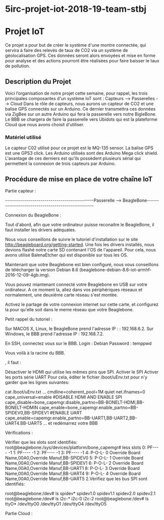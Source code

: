 # 5irc-projet-iot-2018-19-team-stbj

# Projet IoT

Ce projet a pour but de créer le système d'une montre connectée, qui servira à faire des relevés de taux de CO2 via un système de géolocalisation GPS. 
Ces données seront alors envoyées et mise en forme pour analyse et des actions pourront être réalisées pour faire baisser le taux de pollution. 

## Description du Projet

Voici l’organisation de notre projet cette semaine, pour rappel, les trois principales composantes d'un système IoT sont :
Capteurs --> Passerelles --> Cloud
Dans le rôle de capteurs, nous aurons un capteur de CO2 et une balise GPS connectés sur un Arduino. Ce dernier transmettra ces données via ZigBee sur un autre Arduino qui fera la passerelle vers notre BigleBone. Le BBB se chargera de faire la passerelle vers Ubidots qui est la plateforme Cloud que nous avons choisit d'utiliser.

### Matériel utilisé 

Le capteur C02 utilisé pour ce projet est le MQ-135 sensor. 
La balise GPS est une GPS3 click. 
Les Arduino utilisés sont des Arduino Mega click shield. L'avantage de ces derniers est qu'ils possèdent plusieurs sérial qui permettent la connexion de trois capteurs par Arduino. 

## Procédure de mise en place de votre chaîne IoT

Partie capteur : 

---------------------------------------------Passerelle --> BeagleBone--------------------------------------------------- 

Connexion du BeagleBone :

Tout d'abord, afin que votre ordinateur puisse reconaitre le BeagleBone, il faut installer les drivers adéquates. 

Nous vous conseillons de suivre le tutoriel d'installation sur le site http://beagleboard.org/getting-started. 
Une fois les drivers installés, nous devions flashé notre carte SD contenant l'OS de l'appareil. Pour cela, nous avons utilisé BalenaEtcher qui est disponible sur tous les OS. 

Maintenant que votre Beaglebone est bien configuré, nous vous conseillons de télécharger la version Debian 8.6 (beaglebone-debian-8.6-iot-armhf-2016-12-09-4gb.img).

Vous pouvez miantenant connecté votre Beaglebone en USB sur votre ordinateur. A ce moment la, allez dans vos périphériques réseaux et normalement, une deuxième carte réseau s'est montée. 

Activez le partage de votre connexion internet sur cette carte, et configurez la pour qu'elle soit dans le meme réseau que votre Beaglebone. 

Petit rappel du tutoriel : 

Sur MACOS X, Linux, le BeagleBone prend l'adresse IP : : 192.168.6.2. 
Sur Windows, le BBB prend l'adresse IP : 192.168.7.2.

En SSH, connectez vous sur le BBB. 
Login : Debian 
Password : temppwd 

Vous voilà à la racine du BBB. 




, il faut :

Désactiver le HDMI qui utilise les mêmes pins que SPI.
Activer le SPI
Activer les ports série UART
Pour cela, éditer le fichier /boot/uEnv.txt pour n'y garder que les lignes suivantes:

cat /boot/uEnv.txt
...
cmdline=coherent_pool=1M quiet net.ifnames=0 cape_universal=enable
#DISABLE HDMI AND ENABLE SPI
cape_disable=bone_capemgr.disable_partno=BB-BONELT-HDMI,BB-BONELT-HDMIN
cape_enable=bone_capemgr.enable_partno=BB-SPIDEV0,BB-SPIDEV1
#ENABLE UART
cape_enable=capemgr.enable_partno=BB-UART1,BB-UART2,BB-UART4.BB-UART5
...
et redémarrez votre BBB

Vérifications :

Vérifier que les slots sont identifiés:
root@beaglebone:/sys/devices/platform/bone_capemgr# less slots
 0: PF----  -1 
 1: PF----  -1 
 2: PF----  -1 
 3: PF----  -1 
 4: P-O-L-   0 Override Board Name,00A0,Override Manuf,BB-SPIDEV0
 5: P-O-L-   1 Override Board Name,00A0,Override Manuf,BB-SPIDEV1
 6: P-O-L-   2 Override Board Name,00A0,Override Manuf,BB-UART1
 8: P-O-L-   3 Override Board Name,00A0,Override Manuf,BB-UART4
 9: P-O-L-   4 Override Board Name,00A0,Override Manuf,BB-UART5
2.Vérifiez que les bus SPI sont identifiés:

root@beaglebone:/dev# ls spidev*
spidev1.0  spidev1.1  spidev2.0  spidev2.1
root@beaglebone:/dev# ls i2c-*
i2c-0  i2c-2
root@beaglebone:/dev# ls ttyO*
/dev/ttyO0  /dev/ttyO1  /dev/ttyO4  /dev/ttyO5



Partie Cloud : 





